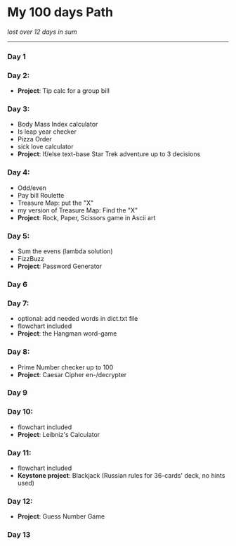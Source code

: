 # My 100 days Path
*lost over 12 days in sum*
- ---

### Day 1
### Day 2:
- **Project**: Tip calc for a group bill
### Day 3:
- Body Mass Index calculator
- Is leap year checker
- Pizza Order
- sick love calculator
- **Project**: If/else text-base Star Trek adventure up to 3 decisions
### Day 4:
- Odd/even
- Pay bill Roulette
- Treasure Map: put the "X"
- my version of Treasure Map: Find the "X"
- **Project**: Rock, Paper, Scissors game in Ascii art
### Day 5:
- Sum the evens (lambda solution)
- FizzBuzz
- **Project**: Password Generator
### Day 6
### Day 7:
- optional: add needed words in dict.txt file
- flowchart included
- **Project**: the Hangman word-game
### Day 8:
- Prime Number checker up to 100
- **Project**: Caesar Cipher en-/decrypter
### Day 9
### Day 10:
- flowchart included
- **Project**: Leibniz's Calculator
### Day 11:
- flowchart included
- **Keystone project**: Blackjack (Russian rules for 36-cards' deck, no hints used)
### Day 12:
- **Project**: Guess Number Game
### Day 13

